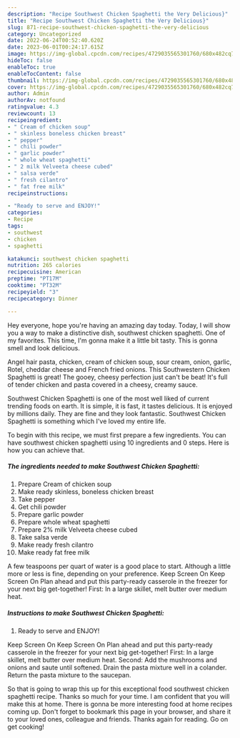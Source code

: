 ```yaml
---
description: "Recipe Southwest Chicken Spaghetti the Very Delicious}"
title: "Recipe Southwest Chicken Spaghetti the Very Delicious}"
slug: 871-recipe-southwest-chicken-spaghetti-the-very-delicious
category: Uncategorized
date: 2022-06-24T00:52:40.620Z
date: 2023-06-01T00:24:17.615Z
image: https://img-global.cpcdn.com/recipes/4729035565301760/680x482cq70/southwest-chicken-spaghetti-recipe-main-photo.jpg
hideToc: false
enableToc: true
enableTocContent: false
thumbnail: https://img-global.cpcdn.com/recipes/4729035565301760/680x482cq70/southwest-chicken-spaghetti-recipe-main-photo.jpg
cover: https://img-global.cpcdn.com/recipes/4729035565301760/680x482cq70/southwest-chicken-spaghetti-recipe-main-photo.jpg
author: Admin
authorAv: notfound
ratingvalue: 4.3
reviewcount: 13
recipeingredient:
- " Cream of chicken soup"
- " skinless boneless chicken breast"
- " pepper"
- " chili powder"
- " garlic powder"
- " whole wheat spaghetti"
- " 2 milk Velveeta cheese cubed"
- " salsa verde"
- " fresh cilantro"
- " fat free milk"
recipeinstructions:

- "Ready to serve and ENJOY!"
categories:
- Recipe
tags:
- southwest
- chicken
- spaghetti

katakunci: southwest chicken spaghetti 
nutrition: 265 calories
recipecuisine: American
preptime: "PT17M"
cooktime: "PT32M"
recipeyield: "3"
recipecategory: Dinner

---
```



Hey everyone, hope you're having an amazing day today. Today, I will show you a way to make a distinctive dish, southwest chicken spaghetti. One of my favorites. This time, I'm gonna make it a little bit tasty. This is gonna smell and look delicious.

Angel hair pasta, chicken, cream of chicken soup, sour cream, onion, garlic, Rotel, cheddar cheese and French fried onions. This Southwestern Chicken Spaghetti is great! The gooey, cheesy perfection just can&#39;t be beat! It&#39;s full of tender chicken and pasta covered in a cheesy, creamy sauce.

Southwest Chicken Spaghetti is one of the most well liked of current trending foods on earth. It is simple, it is fast, it tastes delicious. It is enjoyed by millions daily. They are fine and they look fantastic. Southwest Chicken Spaghetti is something which I've loved my entire life.


To begin with this recipe, we must first prepare a few ingredients. You can have southwest chicken spaghetti using 10 ingredients and 0 steps. Here is how you can achieve that.

<!--inarticleads1-->

##### The ingredients needed to make Southwest Chicken Spaghetti:

1. Prepare  Cream of chicken soup
1. Make ready  skinless, boneless chicken breast
1. Take  pepper
1. Get  chili powder
1. Prepare  garlic powder
1. Prepare  whole wheat spaghetti
1. Prepare  2% milk Velveeta cheese cubed
1. Take  salsa verde
1. Make ready  fresh cilantro
1. Make ready  fat free milk


A few teaspoons per quart of water is a good place to start. Although a little more or less is fine, depending on your preference. Keep Screen On Keep Screen On Plan ahead and put this party-ready casserole in the freezer for your next big get-together! First: In a large skillet, melt butter over medium heat. 

<!--inarticleads2-->

##### Instructions to make Southwest Chicken Spaghetti:


1. Ready to serve and ENJOY!

Keep Screen On Keep Screen On Plan ahead and put this party-ready casserole in the freezer for your next big get-together! First: In a large skillet, melt butter over medium heat. Second: Add the mushrooms and onions and saute until softened. Drain the pasta mixture well in a colander. Return the pasta mixture to the saucepan. 

So that is going to wrap this up for this exceptional food southwest chicken spaghetti recipe. Thanks so much for your time. I am confident that you will make this at home. There is gonna be more interesting food at home recipes coming up. Don't forget to bookmark this page in your browser, and share it to your loved ones, colleague and friends. Thanks again for reading. Go on get cooking!
